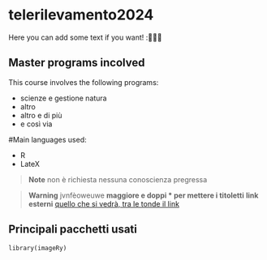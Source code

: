 # telerilevamento2024

Here you can add some text if you want! :🍺🍻🍺

## Master programs incolved
This course involves the following programs:
+ scienze e gestione natura
+ altro
+ altro e di più
+ e così via

#Main languages used:
+ R
+ LateX

> **Note**
non è richiesta nessuna conoscienza pregressa

> **Warning**
 jvnfèoweuwe
> **maggiore e doppi * per mettere i titoletti**
> **link esterni**
[quello che si vedrà, tra le tonde il link](https://www.google.com/search?q=wikipedia&rlz=1C1PRFI_enIT769IT769&oq=wikipe&gs_lcrp=EgZjaHJvbWUqDQgAEAAYgwEYsQMYgAQyDQgAEAAYgwEYsQMYgAQyBggBEEUYOTINCAIQABiDARixAxiABDIHCAMQABiABDIGCAQQABgDMgcIBRAAGIAEMg8IBhAAGAoYgwEYsQMYgAQyDQgHEAAYgwEYsQMYgAQyBwgIEAAYjwIyBwgJEAAYjwKoAgCwAgA&sourceid=chrome&ie=UTF-8)

## Principali pacchetti usati
```{r}
library(imageRy)
```












